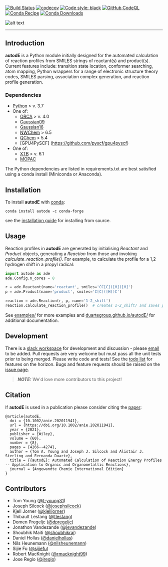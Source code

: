 [![Build Status](https://github.com/duartegroup/autodE/actions/workflows/pytest.yml/badge.svg)](https://github.com/duartegroup/autodE/actions) [![codecov](https://codecov.io/gh/duartegroup/autodE/branch/master/graph/badge.svg)](https://codecov.io/gh/duartegroup/autodE/branch/master) [![Code style: black](https://img.shields.io/badge/code%20style-black-000000.svg)](https://github.com/psf/black) [![GitHub CodeQL](https://github.com/duartegroup/autodE/actions/workflows/codeql.yml/badge.svg)](https://github.com/duartegroup/autodE/actions/workflows/codeql.yml) [![Conda Recipe](https://img.shields.io/badge/recipe-autode-green.svg)](https://anaconda.org/conda-forge/autode) [![Conda Downloads](https://img.shields.io/conda/dn/conda-forge/autode.svg)](https://anaconda.org/conda-forge/autode)

![alt text](autode/common/llogo.png)
***
## Introduction

**autodE** is a Python module initially designed for the automated calculation of reaction profiles from SMILES strings of
reactant(s) and product(s). Current features include: transition state location, conformer searching, atom mapping,
Python wrappers for a range of electronic structure theory codes, SMILES parsing, association complex generation, and
 reaction profile generation.


### Dependencies
* [Python](https://www.python.org/) > v. 3.7
* One of:
   * [ORCA](https://sites.google.com/site/orcainputlibrary/home/) > v. 4.0
   * [Gaussian09](https://gaussian.com/glossary/g09/)
   * [Gaussian16](https://gaussian.com/gaussian16/)
   * [NWChem](http://www.nwchem-sw.org/index.php/Main_Page) > 6.5
   * [QChem](https://www.q-chem.com/) > 5.4
   * [GPU4PySCF] (https://github.com/pyscf/gpu4pyscf)
* One of:
   * [XTB](https://www.chemie.uni-bonn.de/pctc/mulliken-center/software/xtb/xtb/) > v. 6.1
   * [MOPAC](http://openmopac.net/)

The Python dependencies are listed in requirements.txt are best satisfied using a conda install (Miniconda or Anaconda).

## Installation

To install **autodE** with [conda](https://anaconda.org/conda-forge/autode):
```
conda install autode -c conda-forge
```
see the [installation guide](https://duartegroup.github.io/autodE/install.html) for installing from source.

## Usage

Reaction profiles in  **autodE** are generated by initialising _Reactant_ and _Product_ objects,
generating a _Reaction_ from those and invoking _calculate_reaction_profile()_.
For example, to  calculate the profile for a 1,2 hydrogen shift in a propyl radical:

```python
import autode as ade
ade.Config.n_cores = 8

r = ade.Reactant(name='reactant', smiles='CC[C]([H])[H]')
p = ade.Product(name='product', smiles='C[C]([H])C')

reaction = ade.Reaction(r, p, name='1-2_shift')
reaction.calculate_reaction_profile()  # creates 1-2_shift/ and saves profile
```

See [examples/](https://github.com/duartegroup/autodE/tree/master/examples) for
more examples and [duartegroup.github.io/autodE/](https://duartegroup.github.io/autodE/) for
additional documentation.


## Development

There is a [slack workspace](https://autodeworkspace.slack.com) for development and discussion - please
[email](mailto:autodE-gh@outlook.com?subject=autodE%20slack) to be added. Pull requests are
very welcome but must pass all the unit tests prior to being merged. Please write code and tests!
See the [todo list](https://github.com/duartegroup/autodE/projects/1) for features on the horizon.
Bugs and feature requests should be raised on the [issue page](https://github.com/duartegroup/autodE/issues).

> **_NOTE:_**  We'd love more contributors to this project!


## Citation

If **autodE** is used in a publication please consider citing the [paper](https://doi.org/10.1002/anie.202011941):

```
@article{autodE,
  doi = {10.1002/anie.202011941},
  url = {https://doi.org/10.1002/anie.202011941},
  year = {2021},
  publisher = {Wiley},
  volume = {60},
  number = {8},
  pages = {4266--4274},
  author = {Tom A. Young and Joseph J. Silcock and Alistair J. Sterling and Fernanda Duarte},
  title = {{autodE}: Automated Calculation of Reaction Energy Profiles -- Application to Organic and Organometallic Reactions},
  journal = {Angewandte Chemie International Edition}
}
```


## Contributors

- Tom Young ([@t-young31](https://github.com/t-young31))
- Joseph Silcock ([@josephsilcock](https://github.com/josephsilcock))
- Kjell Jorner ([@kjelljorner](https://github.com/kjelljorner))
- Thibault Lestang ([@tlestang](https://github.com/tlestang))
- Domen Pregeljc ([@dpregeljc](https://github.com/dpregeljc))
- Jonathon Vandezande ([@jevandezande](https://github.com/jevandezande))
- Shoubhik Maiti ([@shoubhikraj](https://github.com/shoubhikraj))
- Daniel Hollas ([@danielhollas](https://github.com/danielhollas))
- Nils Heunemann ([@nilsheunemann](https://github.com/NilsHeunemann))
- Sijie Fu ([@sijiefu](https://github.com/SijieFu))
- Robert MacKnight ([@rmacknight99](https://github.com/rmacknight99))
- Jose Regio ([@jregio](https://github.com/jregio))
